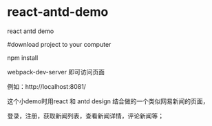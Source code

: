# react-antd-demo
react antd demo

#download project to your computer

npm install

webpack-dev-server 即可访问页面

例如：http://localhost:8081/

这个小demo时用react 和 antd design 结合做的一个类似网易新闻的页面，

登录，注册，获取新闻列表，查看新闻详情，评论新闻等；



